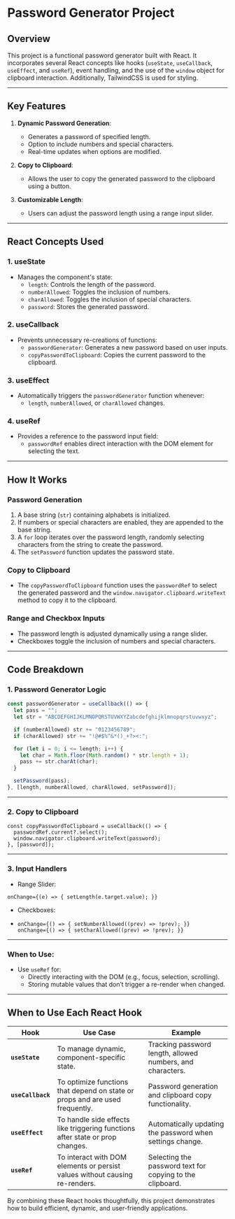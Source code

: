 # **Password Generator Project**

## **Overview**
This project is a functional password generator built with React. It incorporates several React concepts like hooks (`useState`, `useCallback`, `useEffect`, and `useRef`), event handling, and the use of the `window` object for clipboard interaction. Additionally, TailwindCSS is used for styling.

---

## **Key Features**

1. **Dynamic Password Generation**:
   - Generates a password of specified length.
   - Option to include numbers and special characters.
   - Real-time updates when options are modified.

2. **Copy to Clipboard**:
   - Allows the user to copy the generated password to the clipboard using a button.

3. **Customizable Length**:
   - Users can adjust the password length using a range input slider.

---

## **React Concepts Used**

### **1. useState**
- Manages the component's state:
  - `length`: Controls the length of the password.
  - `numberAllowed`: Toggles the inclusion of numbers.
  - `charAllowed`: Toggles the inclusion of special characters.
  - `password`: Stores the generated password.

### **2. useCallback**
- Prevents unnecessary re-creations of functions:
  - `passwordGenerator`: Generates a new password based on user inputs.
  - `copyPasswordToClipboard`: Copies the current password to the clipboard.

### **3. useEffect**
- Automatically triggers the `passwordGenerator` function whenever:
  - `length`, `numberAllowed`, or `charAllowed` changes.

### **4. useRef**
- Provides a reference to the password input field:
  - `passwordRef` enables direct interaction with the DOM element for selecting the text.

---


## **How It Works**

### **Password Generation**
1. A base string (`str`) containing alphabets is initialized.
2. If numbers or special characters are enabled, they are appended to the base string.
3. A `for` loop iterates over the password length, randomly selecting characters from the string to create the password.
4. The `setPassword` function updates the password state.

### **Copy to Clipboard**
- The `copyPasswordToClipboard` function uses the `passwordRef` to select the generated password and the `window.navigator.clipboard.writeText` method to copy it to the clipboard.

### **Range and Checkbox Inputs**
- The password length is adjusted dynamically using a range slider.
- Checkboxes toggle the inclusion of numbers and special characters.

---

## **Code Breakdown**

### **1. Password Generator Logic**
```javascript
const passwordGenerator = useCallback(() => {
  let pass = "";
  let str = "ABCDEFGHIJKLMNOPQRSTUVWXYZabcdefghijklmnopqrstuvwxyz";

  if (numberAllowed) str += "0123456789";
  if (charAllowed) str += "!@#$%^&*()_+?><:";

  for (let i = 0; i <= length; i++) {
    let char = Math.floor(Math.random() * str.length + 1);
    pass += str.charAt(char);
  }

  setPassword(pass);
}, [length, numberAllowed, charAllowed, setPassword]);
```
---

### **2. Copy to Clipboard**
```
const copyPasswordToClipboard = useCallback(() => {
  passwordRef.current?.select();
  window.navigator.clipboard.writeText(password);
}, [password]);
```


---

### **3.  Input Handlers**
- Range Slider:
```
onChange={(e) => { setLength(e.target.value); }}

```

- Checkboxes:
- ```
  onChange={() => { setNumberAllowed((prev) => !prev); }}
  onChange={() => { setCharAllowed((prev) => !prev); }}

  ```


---


### **When to Use:**
- Use `useRef` for:
  - Directly interacting with the DOM (e.g., focus, selection, scrolling).
  - Storing mutable values that don’t trigger a re-render when changed.

---

## **When to Use Each React Hook**

| **Hook**        | **Use Case**                                                                                      | **Example**                                                                 |
|------------------|--------------------------------------------------------------------------------------------------|-----------------------------------------------------------------------------|
| **`useState`**   | To manage dynamic, component-specific state.                                                     | Tracking password length, allowed numbers, and characters.                 |
| **`useCallback`**| To optimize functions that depend on state or props and are used frequently.                     | Password generation and clipboard copy functionality.                      |
| **`useEffect`**  | To handle side effects like triggering functions after state or prop changes.                    | Automatically updating the password when settings change.                  |
| **`useRef`**     | To interact with DOM elements or persist values without causing re-renders.                      | Selecting the password text for copying to the clipboard.                  |

By combining these React hooks thoughtfully, this project demonstrates how to build efficient, dynamic, and user-friendly applications.








